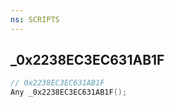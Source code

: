 ```yaml
---
ns: SCRIPTS
---
```

## _0x2238EC3EC631AB1F

```c
// 0x2238EC3EC631AB1F
Any _0x2238EC3EC631AB1F();
```

